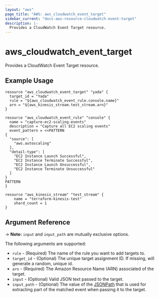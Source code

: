 ```yaml
---
layout: "aws"
page_title: "AWS: aws_cloudwatch_event_target"
sidebar_current: "docs-aws-resource-cloudwatch-event-target"
description: |-
  Provides a CloudWatch Event Target resource.
---
```


# aws\_cloudwatch\_event\_target

Provides a CloudWatch Event Target resource.

## Example Usage

```
resource "aws_cloudwatch_event_target" "yada" {
  target_id = "Yada"
  rule = "${aws_cloudwatch_event_rule.console.name}"
  arn = "${aws_kinesis_stream.test_stream.arn}"
}

resource "aws_cloudwatch_event_rule" "console" {
  name = "capture-ec2-scaling-events"
  description = "Capture all EC2 scaling events"
  event_pattern = <<PATTERN
{
  "source": [
    "aws.autoscaling"
  ],
  "detail-type": [
    "EC2 Instance Launch Successful",
    "EC2 Instance Terminate Successful",
    "EC2 Instance Launch Unsuccessful",
    "EC2 Instance Terminate Unsuccessful"
  ]
}
PATTERN
}

resource "aws_kinesis_stream" "test_stream" {
    name = "terraform-kinesis-test"
    shard_count = 1
}
```

## Argument Reference

-> **Note:** `input` and `input_path` are mutually exclusive options.

The following arguments are supported:

* `rule` - (Required) The name of the rule you want to add targets to.
* `target_id` - (Optional) The unique target assignment ID.  If missing, will generate a random, unique id. 
* `arn` - (Required) The Amazon Resource Name (ARN) associated of the target.
* `input` - (Optional) Valid JSON text passed to the target.
* `input_path` - (Optional) The value of the [JSONPath](http://goessner.net/articles/JsonPath/)
	that is used for extracting part of the matched event when passing it to the target.
